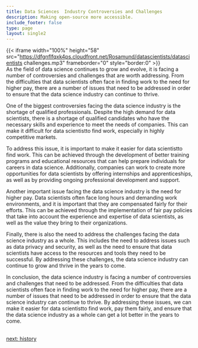 ```yaml
---
title: Data Sciences  Industry Controversies and Challenges
description: Making open-source more accessible.
include_footer: false
type: page
layout: single2
---
```


{{< iframe width="100%" height="58" src="https://dfgnflfqxk4ps.cloudfront.net/Rosamund/datascientists/datascientists challenges.mp3" frameborder="0" style="border:0" >}}<br>
As the field of data science continues to grow and evolve, it is facing a number of controversies and challenges that are worth addressing. From the difficulties that data scientists often face in finding work to the need for higher pay, there are a number of issues that need to be addressed in order to ensure that the data science industry can continue to thrive.

One of the biggest controversies facing the data science industry is the shortage of qualified professionals. Despite the high demand for data scientists, there is a shortage of qualified candidates who have the necessary skills and experience to meet the needs of companies. This can make it difficult for data scientistto find work, especially in highly competitive markets.

To address this issue, it is important to make it easier for data scientistto find work. This can be achieved through the development of better training programs and educational resources that can help prepare individuals for careers in data science. Additionally, companies can work to create more opportunities for data scientists by offering internships and apprenticeships, as well as by providing ongoing professional development and support.

Another important issue facing the data science industry is the need for higher pay. Data scientists often face long hours and demanding work environments, and it is important that they are compensated fairly for their efforts. This can be achieved through the implementation of fair pay policies that take into account the experience and expertise of data scientists, as well as the value they bring to their organizations.

Finally, there is also the need to address the challenges facing the data science industry as a whole. This includes the need to address issues such as data privacy and security, as well as the need to ensure that data scientists have access to the resources and tools they need to be successful. By addressing these challenges, the data science industry can continue to grow and thrive in the years to come.

In conclusion, the data science industry is facing a number of controversies and challenges that need to be addressed. From the difficulties that data scientists often face in finding work to the need for higher pay, there are a number of issues that need to be addressed in order to ensure that the data science industry can continue to thrive. By addressing these issues, we can make it easier for data scientistto find work, pay them fairly, and ensure that the data science industry as a whole can get a lot better in the years to come.

<br>
<a href="https://insights.workdojos.com/datascientists/history">next: history</a>
</p>